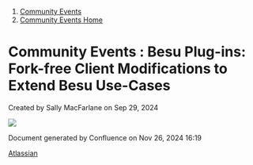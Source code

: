 1. [Community Events](index.html)
2. [Community Events Home](Community-Events-Home_21790731.html)

# Community Events : Besu Plug-ins: Fork-free Client Modifications to Extend Besu Use-Cases

Created by Sally MacFarlane on Sep 29, 2024

![](plugins/servlet/confluence/placeholder/unknown-macro)

Document generated by Confluence on Nov 26, 2024 16:19

[Atlassian](http://www.atlassian.com/)
